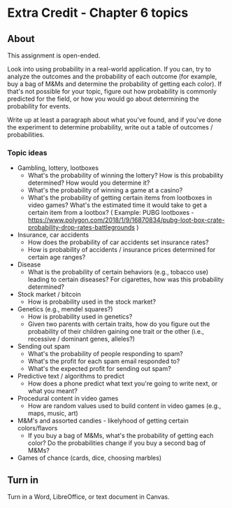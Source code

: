# Extra Credit - Chapter 6 topics

## About

This assignment is open-ended.

Look into using probability in a real-world application. 
If you can, try to analyze the outcomes and the probability of each outcome 
(for example, buy a bag of M&Ms and determine the probability of getting each color).
If that's not possible for your topic, figure out how probability is commonly predicted
for the field, or how you would go about determining the probability for events.

Write up at least a paragraph about what you've found, and if you've done
the experiment to determine probability, write out a table of outcomes / probabilities.

### Topic ideas

* Gambling, lottery, lootboxes
  * What's the probability of winning the lottery? How is this probability determined? How would you determine it?
  * What's the probability of winning a game at a casino?
  * What's the probability of getting certain items from lootboxes in video games? What's the estimated time it would take to get a certain item from a lootbox?
    ( Example: PUBG lootboxes - https://www.polygon.com/2018/1/9/16870834/pubg-loot-box-crate-probability-drop-rates-battlegrounds )
* Insurance, car accidents
  * How does the probability of car accidents set insurance rates?
  * How is probability of accidents / insurance prices determined for certain age ranges?
* Disease
  * What is the probability of certain behaviors (e.g., tobacco use) leading to certain diseases? For cigarettes, how was this probability determined?
* Stock market / bitcoin
  * How is probability used in the stock market?
* Genetics (e.g., mendel squares?)
  * How is probability used in genetics?
  * Given two parents with certain traits, how do you figure out the probability of their children gaining one trait or the other (i.e., recessive / dominant genes, alleles?)
* Sending out spam
  * What's the probability of people responding to spam?
  * What's the profit for each spam email responded to?
  * What's the expected profit for sending out spam?
* Predictive text / algorithms to predict
  * How does a phone predict what text you're going to write next, or what you meant?
* Procedural content in video games
  * How are random values used to build content in video games (e.g., maps, music, art)
* M&M's and assorted candies - likelyhood of getting certain colors/flavors
  * If you buy a bag of M&Ms, what's the probability of getting each color? Do the probabilities change if you buy a second bag of M&Ms?
* Games of chance (cards, dice, choosing marbles)

## Turn in

Turn in a Word, LibreOffice, or text document in Canvas.
